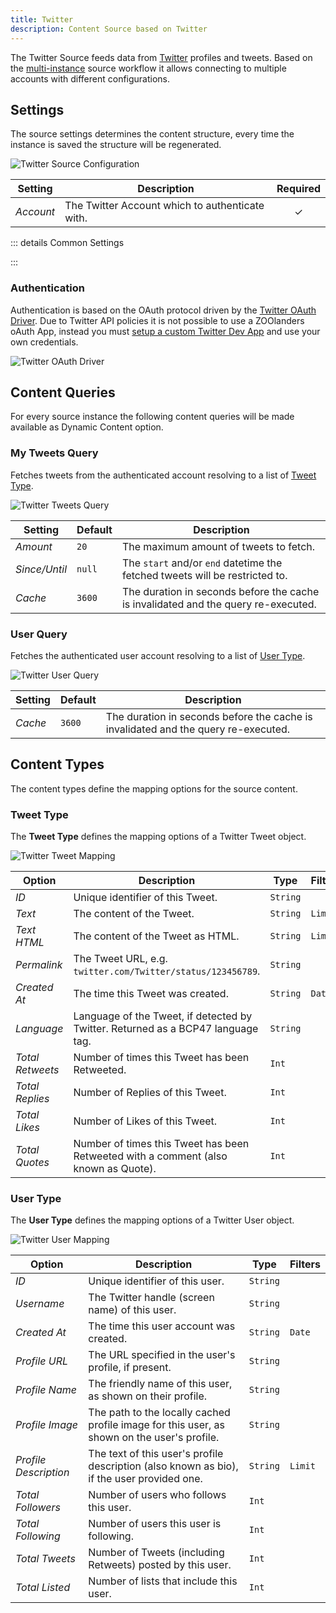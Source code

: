 ```yaml
---
title: Twitter
description: Content Source based on Twitter
---
```


<!--@include: ../_partials/provider-intro-->

The Twitter Source feeds data from [Twitter](https://www.twitter.com) profiles and tweets. Based on the [multi-instance](/essentials-for-yootheme-pro/addons/sources/multi-instance-sources) source workflow it allows connecting to multiple accounts with different configurations.

## Settings

The source settings determines the content structure, every time the instance is saved the structure will be regenerated.

![Twitter Source Configuration](../assets/providers/twitter-config.webp)

| Setting | Description | Required |
| --- | --- | :---: |
| *Account* | The Twitter Account which to authenticate with. | &#x2713; |

::: details Common Settings

<!--@include: ../_partials/provider-common-settings-->

:::

### Authentication

Authentication is based on the OAuth protocol driven by the [Twitter OAuth Driver](/essentials-for-yootheme-pro/auth/twitter). Due to Twitter API policies it is not possible to use a ZOOlanders oAuth App, instead you must [setup a custom Twitter Dev App](/essentials-for-yootheme-pro/auth/twitter#custom-twitter-dev-app) and use your own credentials.

![Twitter OAuth Driver](/essentials-for-yootheme-pro/auth/assets/driver/twitter-oauth.webp)

## Content Queries

For every source instance the following content queries will be made available as Dynamic Content option.

### My Tweets Query

Fetches tweets from the authenticated account resolving to a list of [Tweet Type](#tweet-type).

![Twitter Tweets Query](../assets/providers/twitter-query-tweets.webp)

| Setting | Default | Description |
| --- | --- | --- |
| *Amount* | `20` | The maximum amount of tweets to fetch. |
| *Since/Until* | `null` | The `start` and/or `end` datetime the fetched tweets will be restricted to. |
| *Cache* | `3600` | The duration in seconds before the cache is invalidated and the query re-executed. |

### User Query

Fetches the authenticated user account resolving to a list of [User Type](#user-type).

![Twitter User Query](../assets/providers/twitter-query-user.webp)

| Setting | Default | Description |
| --- | --- | --- |
| *Cache* | `3600` | The duration in seconds before the cache is invalidated and the query re-executed. |

## Content Types

The content types define the mapping options for the source content.

### Tweet Type

The **Tweet Type** defines the mapping options of a Twitter Tweet object.

![Twitter Tweet Mapping](../assets/providers/twitter-type-tweet.webp)

| Option | Description | Type | Filters |
| --- | --- | --- | --- |
| *ID* | Unique identifier of this Tweet. | `String` |
| *Text* | The content of the Tweet. | `String` | `Limit` |
| *Text HTML* | The content of the Tweet as HTML. | `String` | `Limit` |
| *Permalink* | The Tweet URL, e.g. `twitter.com/Twitter/status/123456789`. | `String` |
| *Created At* | The time this Tweet was created. | `String` | `Date` |
| *Language* | Language of the Tweet, if detected by Twitter. Returned as a BCP47 language tag. | `String` |
| *Total Retweets* | Number of times this Tweet has been Retweeted. | `Int` |
| *Total Replies* | Number of Replies of this Tweet. | `Int` |
| *Total Likes* | Number of Likes of this Tweet. | `Int` |
| *Total Quotes* | Number of times this Tweet has been Retweeted with a comment (also known as Quote). | `Int` |

### User Type

The **User Type** defines the mapping options of a Twitter User object.

![Twitter User Mapping](../assets/providers/twitter-type-user.webp)

| Option | Description | Type | Filters |
| --- | --- | --- | --- |
| *ID* | Unique identifier of this user. | `String` |
| *Username* | The Twitter handle (screen name) of this user. | `String` |
| *Created At* | The time this user account was created. | `String` | `Date` |
| *Profile URL* | The URL specified in the user's profile, if present. | `String` |
| *Profile Name* | The friendly name of this user, as shown on their profile. | `String` |
| *Profile Image* | The path to the locally cached profile image for this user, as shown on the user's profile. | `String` |
| *Profile Description* | The text of this user's profile description (also known as bio), if the user provided one. | `String` | `Limit` |
| *Total Followers* | Number of users who follows this user. | `Int` |
| *Total Following* | Number of users this user is following. | `Int` |
| *Total Tweets* | Number of Tweets (including Retweets) posted by this user. | `Int` |
| *Total Listed* | Number of lists that include this user. | `Int` |
